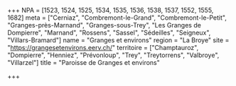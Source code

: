+++
NPA = [1523, 1524, 1525, 1534, 1535, 1536, 1538, 1537, 1552, 1555, 1682]
meta = ["Cerniaz", "Combremont-le-Grand", "Combremont-le-Petit", "Granges-près-Marnand", "Granges-sous-Trey", "Les Granges de Dompierre", "Marnand", "Rossens", "Sassel", "Sédeilles", "Seigneux", "Villars-Bramard"]
name = "Granges et environs"
region = "La Broye"
site = "https://grangesetenvirons.eerv.ch/"
territoire = ["Champtauroz", "Dompierre", "Henniez", "Prévonloup", "Trey", "Treytorrens", "Valbroye", "Villarzel"]
title = "Paroisse de Granges et environs"

+++

